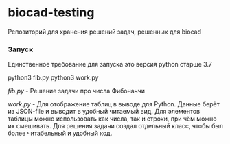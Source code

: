 # biocad-testing
Репозиторий для хранения решений задач, решенных для biocad


### Запуск
Единственное требование для запуска это версия python старше 3.7

   python3 fib.py
   python3 work.py

*fib.py* - Решение задачи про числа Фибоначчи

*work.py* - Для отображение таблиц в выводе для Python. Данные берёт из JSON-file и выводит в удобный читаемый вид. Для элементов таблицы можно использовать как числа, так и строки, при чём можно их смешивать. Для решения задачи создал отдельный класс, чтобы был более читабельный и удобный код.
